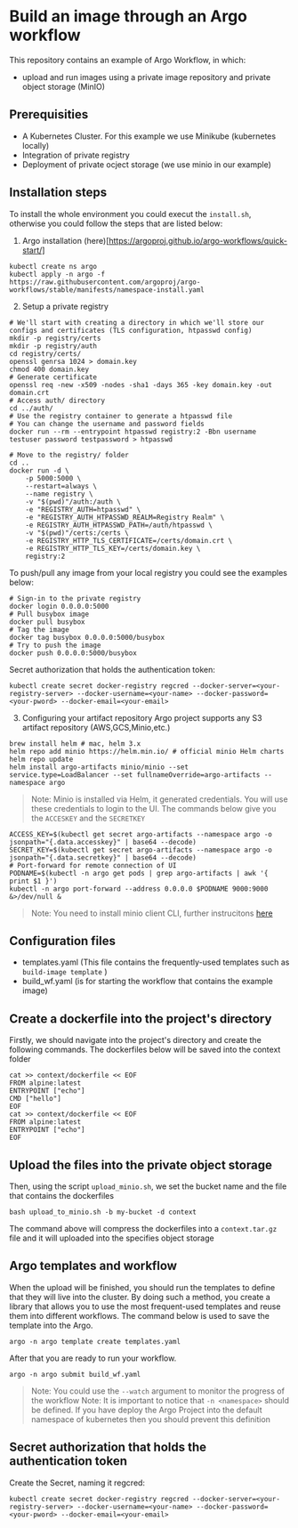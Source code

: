 # Build an image through an Argo workflow
This repository contains an example of Argo Workflow, in which:
- upload and run images using a private image repository and private object storage (MinIO) 

## Prerequisities
- A Kubernetes Cluster. For this example we use Minikube (kubernetes locally)
- Integration of private registry
- Deployment of private ocject storage (we use minio in our example) 

## Installation steps
To install the whole environment you could execut the `install.sh`, otherwise you could follow the steps that are listed below:
1. Argo installation (here)[https://argoproj.github.io/argo-workflows/quick-start/]
```shell
kubectl create ns argo
kubectl apply -n argo -f https://raw.githubusercontent.com/argoproj/argo-workflows/stable/manifests/namespace-install.yaml 
```
2. Setup a private registry
```shell
# We'll start with creating a directory in which we'll store our configs and certificates (TLS configuration, htpasswd config)
mkdir -p registry/certs 
mkdir -p registry/auth
cd registry/certs/
openssl genrsa 1024 > domain.key
chmod 400 domain.key
# Generate certificate 
openssl req -new -x509 -nodes -sha1 -days 365 -key domain.key -out domain.crt
# Access auth/ directory
cd ../auth/
# Use the registry container to generate a htpasswd file
# You can change the username and password fields
docker run --rm --entrypoint htpasswd registry:2 -Bbn username testuser password testpassword > htpasswd

# Move to the registry/ folder
cd ..
docker run -d \
    -p 5000:5000 \
    --restart=always \
    --name registry \
    -v "$(pwd)"/auth:/auth \
    -e "REGISTRY_AUTH=htpasswd" \
    -e "REGISTRY_AUTH_HTPASSWD_REALM=Registry Realm" \
    -e REGISTRY_AUTH_HTPASSWD_PATH=/auth/htpasswd \
    -v "$(pwd)"/certs:/certs \
    -e REGISTRY_HTTP_TLS_CERTIFICATE=/certs/domain.crt \
    -e REGISTRY_HTTP_TLS_KEY=/certs/domain.key \
    registry:2
```
To push/pull any image from your local registry you could see the examples below:
```shell
# Sign-in to the private registry
docker login 0.0.0.0:5000
# Pull busybox image
docker pull busybox
# Tag the image
docker tag busybox 0.0.0.0:5000/busybox
# Try to push the image
docker push 0.0.0.0:5000/busybox
```

Secret authorization that holds the authentication token:
```shell
kubectl create secret docker-registry regcred --docker-server=<your-registry-server> --docker-username=<your-name> --docker-password=<your-pword> --docker-email=<your-email>
```

3. Configuring your artifact repository
Argo project supports any S3 artifact repository (AWS,GCS,Minio,etc.)
```shell
brew install helm # mac, helm 3.x
helm repo add minio https://helm.min.io/ # official minio Helm charts
helm repo update
helm install argo-artifacts minio/minio --set service.type=LoadBalancer --set fullnameOverride=argo-artifacts --namespace argo
```
> Note: Minio is installed via Helm, it generated credentials. You will use these credentials to login to the UI. The commands below give you the `ACCESKEY` and the `SECRETKEY`
```shell
ACCESS_KEY=$(kubectl get secret argo-artifacts --namespace argo -o jsonpath="{.data.accesskey}" | base64 --decode)
SECRET_KEY=$(kubectl get secret argo-artifacts --namespace argo -o jsonpath="{.data.secretkey}" | base64 --decode)
# Port-forward for remote connection of UI
PODNAME=$(kubectl -n argo get pods | grep argo-artifacts | awk '{ print $1 }')
kubectl -n argo port-forward --address 0.0.0.0 $PODNAME 9000:9000  &>/dev/null &
```
> Note: You need to install minio client CLI, further instrucitons [here](https://docs.min.io/docs/minio-client-quickstart-guide.html)


## Configuration files 

<!-- There are four files that have to initialize to run the example:
- volume.yaml (It creates a persistent volume used as kaniko build context)
- volume-claim.yaml (The persistent volume used as kaniko build context) -->
- templates.yaml (This file contains the frequently-used templates such as `build-image template` )
- build_wf.yaml  (is for starting the workflow that contains the example image)


## Create a dockerfile into the project's directory
Firstly, we should navigate into the project's directory and create the following commands. The dockerfiles below will be saved into the context folder

```shell
cat >> context/dockerfile << EOF
FROM alpine:latest
ENTRYPOINT ["echo"]
CMD ["hello"]
EOF
cat >> context/dockerfile << EOF
FROM alpine:latest
ENTRYPOINT ["echo"]
EOF
```

## Upload the files into the private object storage
Then, using the script `upload_minio.sh`, we set the bucket name and the file that contains the dockerfiles
```shell
bash upload_to_minio.sh -b my-bucket -d context
```
The command above will compress the dockerfiles into a `context.tar.gz` file and it will uploaded into the specifies object storage 

## Argo templates and workflow 
When the upload will be finished, you should run the templates to define that they will live into the cluster. By doing such a method, you create a library that allows you to use the most frequent-used templates and reuse them into different workflows. The command below is used to save the template into the Argo.

```shell
argo -n argo template create templates.yaml
```
After that you are ready to run your workflow.
```shell
argo -n argo submit build_wf.yaml
```
> Note: You could use the `--watch` argument to monitor the progress of the workflow
> Note: It is important to notice that `-n <namespace>` should be defined. If you have deploy the Argo Project into the default namespace of kubernetes then you should prevent this definition 


## Secret authorization that holds the authentication token

Create the Secret, naming it regcred:

```shell
kubectl create secret docker-registry regcred --docker-server=<your-registry-server> --docker-username=<your-name> --docker-password=<your-pword> --docker-email=<your-email>
```